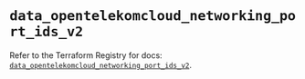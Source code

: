 # `data_opentelekomcloud_networking_port_ids_v2`

Refer to the Terraform Registry for docs: [`data_opentelekomcloud_networking_port_ids_v2`](https://registry.terraform.io/providers/opentelekomcloud/opentelekomcloud/1.36.33/docs/data-sources/networking_port_ids_v2).
